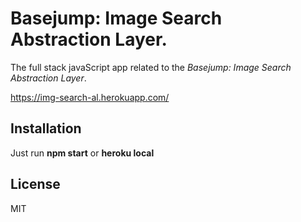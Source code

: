 # Basejump: Image Search Abstraction Layer.

The full stack javaScript app related to the *Basejump: Image Search Abstraction Layer*.

https://img-search-al.herokuapp.com/

## Installation

Just run **npm start** or **heroku local**

## License

MIT

